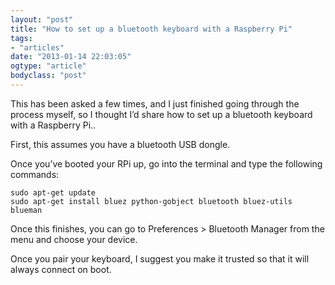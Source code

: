 ```yaml
---
layout: "post"
title: "How to set up a bluetooth keyboard with a Raspberry Pi"
tags: 
- "articles"
date: "2013-01-14 22:03:05"
ogtype: "article"
bodyclass: "post"
---
```


This has been asked a few times, and I just finished going through the process myself, so I thought I’d share how to set up a bluetooth keyboard with a Raspberry Pi..

First, this assumes you have a bluetooth USB dongle.

Once you’ve booted your RPi up, go into the terminal and type the following commands:


    sudo apt-get update
    sudo apt-get install bluez python-gobject bluetooth bluez-utils blueman 
    


Once this finishes, you can go to Preferences > Bluetooth Manager from the menu and choose your device.

Once you pair your keyboard, I suggest you make it trusted so that it will always connect on boot.